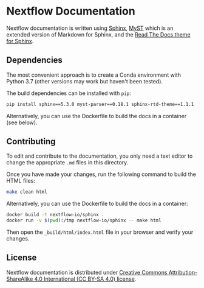# Nextflow Documentation

Nextflow documentation is written using [Sphinx](http://www.sphinx-doc.org/), [MyST](https://myst-parser.readthedocs.io/en/latest/) which is an extended version of Markdown for Sphinx, and the [Read The Docs theme for Sphinx](https://github.com/readthedocs/sphinx_rtd_theme).


## Dependencies

The most convenient approach is to create a Conda environment with Python 3.7 (other versions may work but haven't been tested).

The build dependencies can be installed with `pip`:

```bash
pip install sphinx==5.3.0 myst-parser==0.18.1 sphinx-rtd-theme==1.1.1
```

Alternatively, you can use the Dockerfile to build the docs in a container (see below).


## Contributing

To edit and contribute to the documentation, you only need a text editor to change the appropriate `.md` files in this directory.

Once you have made your changes, run the following command to build the HTML files:

```bash
make clean html
```

Alternatively, you can use the Dockerfile to build the docs in a container:
```bash
docker build -t nextflow-io/sphinx .
docker run -v $(pwd):/tmp nextflow-io/sphinx -- make html
```

Then open the `_build/html/index.html` file in your browser and verify your changes.


## License

Nextflow documentation is distributed under
[Creative Commons Attribution-ShareAlike 4.0 International (CC BY-SA 4.0) license](https://creativecommons.org/licenses/by-sa/4.0/).
